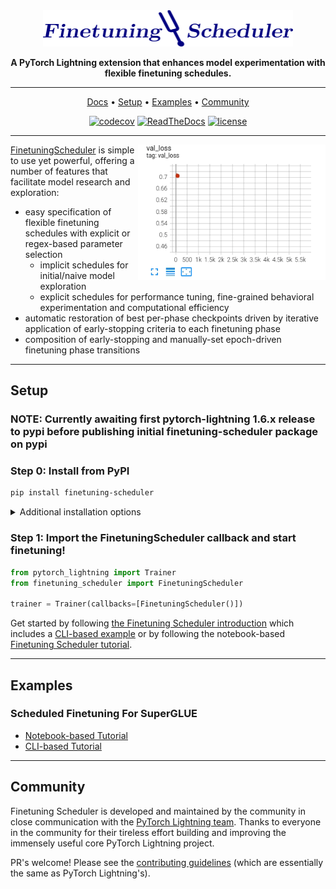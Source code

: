<div align="center">

<img src="docs/source/_static/images/logos/logo_fts.png" width="400px">

**A PyTorch Lightning extension that enhances model experimentation with flexible finetuning schedules.**

______________________________________________________________________

<p align="center">
  <a href="https://finetuning-scheduler.readthedocs.io/en/latest/">Docs</a> •
  <a href="#Setup">Setup</a> •
  <a href="#examples">Examples</a> •
  <a href="#community">Community</a>
</p>

<!-- [![PyPI - Python Version](https://img.shields.io/pypi/pyversions/finetuning-scheduler)](https://pypi.org/project/finetuning-scheduler/)
[![PyPI Status](https://badge.fury.io/py/finetuning-scheduler.svg)](https://badge.fury.io/py/finetuning-scheduler) -->

[![codecov](https://codecov.io/gh/speediedan/finetuning-scheduler/branch/main/graph/badge.svg)](https://codecov.io/gh/speediedan/finetuning-scheduler)
[![ReadTheDocs](https://readthedocs.org/projects/finetuning-scheduler/badge/?version=latest)](https://finetuning-scheduler.readthedocs.io/en/latest/)
[![license](https://img.shields.io/badge/License-Apache%202.0-blue.svg)](https://github.com/speediedan/finetuning-scheduler/blob/master/LICENSE)

</div>

______________________________________________________________________

<img width="300px" src="docs/source/_static/images/fts/fts_explicit_loss_anim.gif" alt="FinetuningScheduler explicit loss animation" align="right"/>

[FinetuningScheduler](https://finetuning-scheduler.readthedocs.io/en/latest/api/finetuning_scheduler.fts.html#finetuning_scheduler.fts.FinetuningScheduler) is simple to use yet powerful, offering a number of features that facilitate model research and exploration:

- easy specification of flexible finetuning schedules with explicit or regex-based parameter selection
  - implicit schedules for initial/naive model exploration
  - explicit schedules for performance tuning, fine-grained behavioral experimentation and computational efficiency
- automatic restoration of best per-phase checkpoints driven by iterative application of early-stopping criteria to each finetuning phase
- composition of early-stopping and manually-set epoch-driven finetuning phase transitions

______________________________________________________________________

## Setup

### **NOTE: Currently awaiting first pytorch-lightning 1.6.x release to pypi before publishing initial finetuning-scheduler package on pypi**

### Step 0: Install from PyPI

```bash
pip install finetuning-scheduler
```

<!-- following section will be skipped from PyPI description -->

<details>
  <summary>Additional installation options</summary>
    <!-- following section will be skipped from PyPI description -->

#### To install additional packages required for examples:

```bash
pip install finetuning-scheduler['examples']
```

#### or to include packages for Examples, Development and Testing:

```bash
pip install finetuning-scheduler['all']
```

#### To install from source (editable) using a custom version of pytorch-lightning (includes docs as well)

#### **Note**: minimum supported pytorch-lightning release is 1.6.0

```bash
git clone https://github.com/speediedan/finetuning-scheduler.git@release/0.1.0
cd finetuning-scheduler
python -m pip install -e ".[all]" -r requirements/docs.txt
```

</details>

<!-- end skipping PyPI description -->

### Step 1: Import the FinetuningScheduler callback and start finetuning!

```python
from pytorch_lightning import Trainer
from finetuning_scheduler import FinetuningScheduler

trainer = Trainer(callbacks=[FinetuningScheduler()])
```

Get started by following [the Finetuning Scheduler introduction](https://finetuning-scheduler.readthedocs.io/en/latest/index.html) which includes a [CLI-based example](https://finetuning-scheduler.readthedocs.io/en/latest/index.html#scheduled-finetuning-superglue) or by following the notebook-based [Finetuning Scheduler tutorial](https://pytorch-lightning.readthedocs.io/en/latest/notebooks/lightning_examples/finetuning-scheduler.html).

______________________________________________________________________

## Examples

### Scheduled Finetuning For SuperGLUE

- [Notebook-based Tutorial](https://pytorch-lightning.readthedocs.io/en/latest/notebooks/lightning_examples/finetuning-scheduler.html)
- [CLI-based Tutorial](https://finetuning-scheduler.readthedocs.io/en/latest/#scheduled-finetuning-superglue)

______________________________________________________________________

## Community

Finetuning Scheduler is developed and maintained by the community in close communication with the [PyTorch Lightning team](https://pytorch-lightning.readthedocs.io/en/latest/governance.html#leads). Thanks to everyone in the community for their tireless effort building and improving the immensely useful core PyTorch Lightning project.

PR's welcome! Please see the [contributing guidelines](https://finetuning-scheduler.readthedocs.io/en/latest/generated/CONTRIBUTING.html) (which are essentially the same as PyTorch Lightning's).
